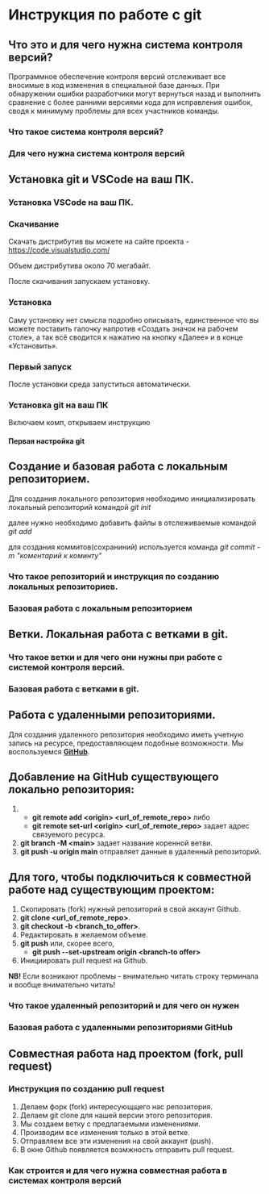 
# Инструкция по работе с git

## Что это и для чего нужна система контроля версий?

Программное обеспечение контроля версий отслеживает все вносимые в код изменения в специальной базе данных. При обнаружении ошибки разработчики могут вернуться назад и выполнить сравнение с более ранними версиями кода для исправления ошибок, сводя к минимуму проблемы для всех участников команды.

### Что такое система контроля версий?

### Для чего нужна система контроля версий

## Установка git и VSCode на ваш ПК.

### Установка VSCode на ваш ПК.

### Скачивание

Скачать дистрибутив вы можете на сайте проекта - https://code.visualstudio.com/

Объем дистрибутива около 70 мегабайт.

После скачивания запускаем установку.

### Установка

Саму установку нет смысла подробно описывать, единственное что вы можете поставить галочку напротив «Создать значок на рабочем столе», а так всё сводится к нажатию на кнопку «Далее» и в конце «Установить».

### Первый запуск

После установки среда запуститься автоматически.

### Установка git на ваш ПК
Включаем комп, открываем инструкцию
#### Первая настройка git

## Создание и базовая работа с локальным репозиторием.

Для создания локального репозитория необходимо инициализировать локальный репозиторий командой *git init*

далее нужно необходимо добавить файлы в отслеживаемые командой *git add*

для создания коммитов(сохраниний) используется команда *git commit -m "коментарий к коминту"*

### Что такое репозиторий и инструкция по созданию локальных репозиториев.

### Базовая работа с локальным репозиторием

## Ветки. Локальная работа с ветками в git.

### Что такое ветки и для чего они нужны при работе с системой контроля версий.

### Базовая работа с ветками в git.

## Работа с удаленными репозиториями.

Для создания удаленного репозитория необходимо иметь учетную запись на ресурсе, предоставляющем подобные возможности. Мы воспользуемся **[GitHub](https://github.com/)**.

## Добавление на GitHub существующего локально репозитория:
1.  * **git remote add \<origin> <url_of_remote_repo>** либо
    * **git remote set-url \<origin> <url_of_remote_repo>** задает адрес связуемого ресурса.
2. **git branch -M \<main>** задает название коренной ветви.
3. **git push -u origin main** отправляет данные в удаленный репозиторий.


## Для того, чтобы подключиться к совместной работе над существующим проектом: 

1. Скопировать (fork) нужный репозиторий в свой аккаунт Github.
2. **git clone <url_of_remote_repo>**.
3. **git checkout -b <branch_to_offer>**.
4. Редактировать в желаемом объеме.
5. **git push** или, скорее всего,
    * **git push --set-upstream origin \<branch-to offer>** 
6. Инициировать pull request на Github.

**NB!** Если возникают проблемы - внимательно читать строку терминала и вообще внимательно читать!

### Что такое удаленный репозиторий и для чего он нужен

### Базовая работа с удаленными репозиториями GitHub

## Совместная работа над проектом (fork, pull request)

### Инструкция по созданию pull request

1. Делаем форк (fork) интересующщего нас репозитория.
2. Делаем git clone для нашей версии этого репозитория.
3. Мы создаем ветку с предлагаемыми изменениями.
4. Производим все изменения только в этой ветке.
5. Отправляем все эти изменения на свой аккаунт (push).
6. В окне Github появляется возмжность отправить pull request.

### Как строится и для чего нужна совместная работа в системах контроля версий


